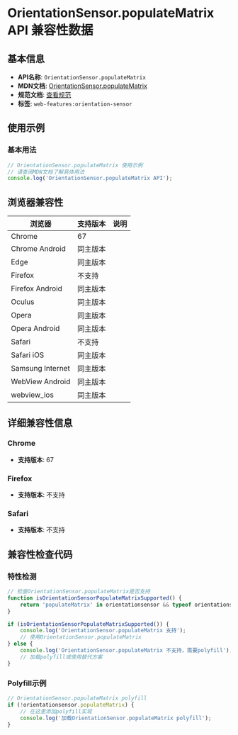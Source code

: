 # OrientationSensor.populateMatrix API 兼容性数据

## 基本信息

- **API名称**: `OrientationSensor.populateMatrix`
- **MDN文档**: [OrientationSensor.populateMatrix](https://developer.mozilla.org/docs/Web/API/OrientationSensor/populateMatrix)
- **规范文档**: [查看规范](https://w3c.github.io/orientation-sensor/#orientationsensor-populatematrix)
- **标签**: `web-features:orientation-sensor`

## 使用示例

### 基本用法

```javascript
// OrientationSensor.populateMatrix 使用示例
// 请查阅MDN文档了解具体用法
console.log('OrientationSensor.populateMatrix API');
```

## 浏览器兼容性

| 浏览器 | 支持版本 | 说明 |
|--------|----------|------|
| Chrome | 67 |  |
| Chrome Android | 同主版本 |  |
| Edge | 同主版本 |  |
| Firefox | 不支持 |  |
| Firefox Android | 同主版本 |  |
| Oculus | 同主版本 |  |
| Opera | 同主版本 |  |
| Opera Android | 同主版本 |  |
| Safari | 不支持 |  |
| Safari iOS | 同主版本 |  |
| Samsung Internet | 同主版本 |  |
| WebView Android | 同主版本 |  |
| webview_ios | 同主版本 |  |

## 详细兼容性信息

### Chrome

- **支持版本**: 67

### Firefox

- **支持版本**: 不支持

### Safari

- **支持版本**: 不支持

## 兼容性检查代码

### 特性检测

```javascript
// 检查OrientationSensor.populateMatrix是否支持
function isOrientationSensorPopulateMatrixSupported() {
    return 'populateMatrix' in orientationsensor && typeof orientationsensor.populateMatrix === 'function';
}

if (isOrientationSensorPopulateMatrixSupported()) {
    console.log('OrientationSensor.populateMatrix 支持');
    // 使用OrientationSensor.populateMatrix
} else {
    console.log('OrientationSensor.populateMatrix 不支持，需要polyfill');
    // 加载polyfill或使用替代方案
}
```

### Polyfill示例

```javascript
// OrientationSensor.populateMatrix polyfill
if (!orientationsensor.populateMatrix) {
    // 在这里添加polyfill实现
    console.log('加载OrientationSensor.populateMatrix polyfill');
}
```

